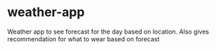 # weather-app
Weather app to see forecast for the day based on location. Also gives recommendation for what to wear based on forecast

